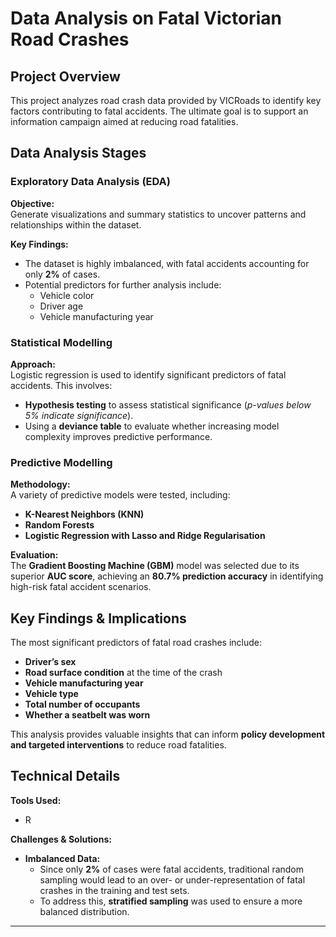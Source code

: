 # Data Analysis on Fatal Victorian Road Crashes  

## Project Overview  
This project analyzes road crash data provided by VICRoads to identify key factors contributing to fatal accidents. The ultimate goal is to support an information campaign aimed at reducing road fatalities.  

## Data Analysis Stages  

### Exploratory Data Analysis (EDA)  
**Objective:**  
Generate visualizations and summary statistics to uncover patterns and relationships within the dataset.  

**Key Findings:**  
- The dataset is highly imbalanced, with fatal accidents accounting for only **2%** of cases.  
- Potential predictors for further analysis include:  
  - Vehicle color  
  - Driver age  
  - Vehicle manufacturing year  

### Statistical Modelling  
**Approach:**  
Logistic regression is used to identify significant predictors of fatal accidents. This involves:  
- **Hypothesis testing** to assess statistical significance (*p-values below 5% indicate significance*).  
- Using a **deviance table** to evaluate whether increasing model complexity improves predictive performance.  

### Predictive Modelling  
**Methodology:**  
A variety of predictive models were tested, including:  
- **K-Nearest Neighbors (KNN)**  
- **Random Forests**  
- **Logistic Regression with Lasso and Ridge Regularisation**  

**Evaluation:**  
The **Gradient Boosting Machine (GBM)** model was selected due to its superior **AUC score**, achieving an **80.7% prediction accuracy** in identifying high-risk fatal accident scenarios.  

## Key Findings & Implications  
The most significant predictors of fatal road crashes include:  
- **Driver’s sex**  
- **Road surface condition** at the time of the crash  
- **Vehicle manufacturing year**  
- **Vehicle type**  
- **Total number of occupants**  
- **Whether a seatbelt was worn**  

This analysis provides valuable insights that can inform **policy development and targeted interventions** to reduce road fatalities.  

## Technical Details  
**Tools Used:**  
- R

**Challenges & Solutions:**  
- **Imbalanced Data:**  
  - Since only **2%** of cases were fatal accidents, traditional random sampling would lead to an over- or under-representation of fatal crashes in the training and test sets.  
  - To address this, **stratified sampling** was used to ensure a more balanced distribution.
  
---
